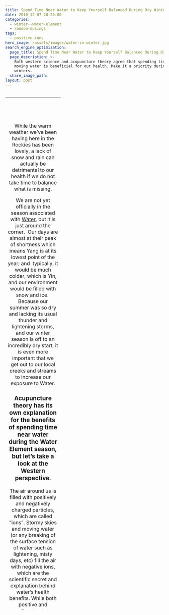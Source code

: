 ```yaml
---
title: Spend Time Near Water to Keep Yourself Balanced During Dry Winters
date: 2010-12-07 20:25:00
categories:
  - winter--water-element
  - random-musings
tags:
  - positive-ions
hero_image: /assets/images/water-in-winter.jpg
search_engine_optimization:
  page_title: Spend Time Near Water to Keep Yourself Balanced During Dry Winters
  page_description: >-
    Both western science and acupuncture theory agree that spending time near
    moving water is beneficial for our health. Make it a priority during dry
    winters.
  share_image_path:
layout: post
---
```


<table width="710" height="1625" align="left"><tbody><tr><td width="160">&nbsp;</td></tr><tr><td align="center"><p>&nbsp;</p><p>While the warm weather we&rsquo;ve been having here in the Rockies has been lovely, a lack of snow and rain can actually be detrimental to our health if we do not take time to balance what is missing.</p><p>We are not yet officially in the season associated with <a href="http://www.wisdomwaysacupuncture.com/2018/01/12/the-depths-of-water-will-keep-you-balanced-this-winter/">Water</a>, but it is just around the corner.&nbsp; Our days are almost at their peak of shortness which means Yang is at its lowest point of the year; and&nbsp; typically, it would be much colder, which is Yin, and our environment would be filled with snow and ice.&nbsp; Because our summer was so dry and lacking its usual thunder and lightening storms, and our winter season is off to an incredibly dry start, it is even more important that we get out to our local creeks and streams to increase our exposure to Water.</p><h3>Acupuncture theory has its own explanation for the benefits of spending time near water during the Water Element season, but let&rsquo;s take a look at the Western perspective.</h3><p>The air around us is filled with positively and negatively charged particles, which are called &ldquo;ions&rdquo;. Stormy skies and moving water (or any breaking of the surface tension of water such as lightening, misty days, etc) fill the air with negative ions, which are the scientific secret and explanation behind water&rsquo;s health benefits. While both positive and negative ions occur naturally, only the negative ions are beneficial to our health, the positive ones being the culprit to the commonly known problem of &ldquo;free radicals&rdquo;.&nbsp; Because our environment and bodies are filled with so many more positive ions than in the past, due to:</p><ul><li>discharge of voltage in high-voltage networks,</li><li>heating and cooling systems,</li><li>TVs, radios, transmitters, radar systems, computers,</li><li>exhausts and cigarette fumes, smog</li><li>radiation and harmful chemicals and toxins,</li></ul><p>it is even more important that we take the time to surround ourselves with the negative ions whenever possible.</p><h4>Benefits of negative ions</h4><ol><li>They kill bacteria: <a target="_blank" rel="noopener" href="http://r20.rs6.net/tn.jsp?llr=lem6kddab&amp;et=1104078237740&amp;s=0&amp;e=001Ha70tK3ZDfbjkKrDgJgV_7PIz7OKV1EQM9WFLd6KxyDrTvxcF4oMerOIZ9BRwLGGzQUoylmDSPlKW0mvOBZ_om2gC9LXBW4-hpHaIrX-Kkg0xnUfTfUavjQXin1goypP">Dr. Albert P. Krueger</a>, a microbiologist and experimental pathologist at the University of California, found that an astonishing small quantity of negative ions could kill bacteria and quickly take them out of the air so they were less likely to infect people.&nbsp; The benefits during cold season or for the immuno-compromised are easy to guess!</li><li>They help with depression: They have been proven to increase levels of seratonin in the system.&nbsp; In fact, Columbia University studies of people with winter and chronic depression show that negative ion generators relieve depression as much as antidepressants.</li><li>They improve memory and retention: In 1984, a study was published in the &ldquo;Journal of Abnormal Child Psychology&rdquo; named, &ldquo;Negative Air Ionization Improves Memory and Attention in Learning-Disabled and Mentally Retarded Children.&rdquo; The effectiveness of negative ions on mental performance was tested by researching the power of negative ions to improve the cognitive abilities of mentally handicapped children, as well as the abilities of normal children.</li><li>Speed recovery of asthma attacks: Ionized air has been used in the treatment of asthma patients. The University of Pennsylvania&rsquo;s Graduate Hospital administers negative-ion treatments to hundreds of patients suffering from hay fever or bronchial asthma, with great success in eliminating symptoms.</li></ol><p>Fort Collins area is filled with rivers and lakes, so do yourself a favor, get ready for Water season and give yourself a pre-boost by getting out there and taking walks along our beautiful waterways.</p><p>And stay tuned for my Winter/Water Element newsletter which will be coming out in a couple weeks, and which will go into more details about the Water Element and what you can do to stay balanced during winter.</p><p>&nbsp;</p></td></tr></tbody></table>